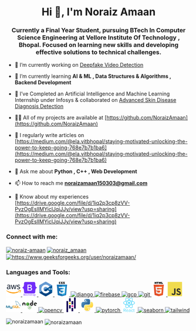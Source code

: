 <h1 align="center">Hi 👋, I'm Noraiz Amaan</h1>
<h3 align="center">Currently a Final Year Student, pursuing BTech In Computer Science Engineering at Vellore Institute Of Technology , Bhopal. Focused on learning new skills and developing effective solutions to technical challenges.</h3>

- 🔭 I’m currently working on [Deepfake Video Detection](https://github.com/NoraizAmaan/Deepfake-Detection.git)

- 🌱 I’m currently learning **AI & ML , Data Structures & Algorithms , Backend Development**

- 👯 I’ve Completed an Artificial Intelligence and Machine Learning Internship under Infosys & collaborated on [Advanced Skin Disease Diagnosis Detection](https://github.com/orgs/Team-2-Infosys-Springboard/repositories)

- 👨‍💻 All of my projects are available at [https://github.com/NoraizAmaan](https://github.com/NoraizAmaan)

- 📝 I regularly write articles on [https://medium.com/@ela.vitbhopal/staying-motivated-unlocking-the-power-to-keep-going-768e7b7b1ba6](https://medium.com/@ela.vitbhopal/staying-motivated-unlocking-the-power-to-keep-going-768e7b7b1ba6)

- 💬 Ask me about **Python , C++ , Web Development**

- 📫 How to reach me **noraizamaan150303@gmail.com**

- 📄 Know about my experiences [https://drive.google.com/file/d/1iq2p3cp8zVV-PvzOgEslIMYiclJqiJJy/view?usp=sharing](https://drive.google.com/file/d/1iq2p3cp8zVV-PvzOgEslIMYiclJqiJJy/view?usp=sharing)

<h3 align="left">Connect with me:</h3>
<p align="left">
<a href="https://linkedin.com/in/noraiz-amaan" target="blank"><img align="center" src="https://raw.githubusercontent.com/rahuldkjain/github-profile-readme-generator/master/src/images/icons/Social/linked-in-alt.svg" alt="noraiz-amaan" height="30" width="40" /></a>
<a href="https://instagram.com/noraiz_amaan" target="blank"><img align="center" src="https://raw.githubusercontent.com/rahuldkjain/github-profile-readme-generator/master/src/images/icons/Social/instagram.svg" alt="noraiz_amaan" height="30" width="40" /></a>
<a href="https://auth.geeksforgeeks.org/user/https://www.geeksforgeeks.org/user/noraizamaan/" target="blank"><img align="center" src="https://raw.githubusercontent.com/rahuldkjain/github-profile-readme-generator/master/src/images/icons/Social/geeks-for-geeks.svg" alt="https://www.geeksforgeeks.org/user/noraizamaan/" height="30" width="40" /></a>
</p>

<h3 align="left">Languages and Tools:</h3>
<p align="left"> <a href="https://aws.amazon.com" target="_blank" rel="noreferrer"> <img src="https://raw.githubusercontent.com/devicons/devicon/master/icons/amazonwebservices/amazonwebservices-original-wordmark.svg" alt="aws" width="40" height="40"/> </a> <a href="https://getbootstrap.com" target="_blank" rel="noreferrer"> <img src="https://raw.githubusercontent.com/devicons/devicon/master/icons/bootstrap/bootstrap-plain-wordmark.svg" alt="bootstrap" width="40" height="40"/> </a> <a href="https://www.w3schools.com/cpp/" target="_blank" rel="noreferrer"> <img src="https://raw.githubusercontent.com/devicons/devicon/master/icons/cplusplus/cplusplus-original.svg" alt="cplusplus" width="40" height="40"/> </a> <a href="https://www.w3schools.com/css/" target="_blank" rel="noreferrer"> <img src="https://raw.githubusercontent.com/devicons/devicon/master/icons/css3/css3-original-wordmark.svg" alt="css3" width="40" height="40"/> </a> <a href="https://www.djangoproject.com/" target="_blank" rel="noreferrer"> <img src="https://cdn.worldvectorlogo.com/logos/django.svg" alt="django" width="40" height="40"/> </a> <a href="https://firebase.google.com/" target="_blank" rel="noreferrer"> <img src="https://www.vectorlogo.zone/logos/firebase/firebase-icon.svg" alt="firebase" width="40" height="40"/> </a> <a href="https://cloud.google.com" target="_blank" rel="noreferrer"> <img src="https://www.vectorlogo.zone/logos/google_cloud/google_cloud-icon.svg" alt="gcp" width="40" height="40"/> </a> <a href="https://git-scm.com/" target="_blank" rel="noreferrer"> <img src="https://www.vectorlogo.zone/logos/git-scm/git-scm-icon.svg" alt="git" width="40" height="40"/> </a> <a href="https://www.w3.org/html/" target="_blank" rel="noreferrer"> <img src="https://raw.githubusercontent.com/devicons/devicon/master/icons/html5/html5-original-wordmark.svg" alt="html5" width="40" height="40"/> </a> <a href="https://developer.mozilla.org/en-US/docs/Web/JavaScript" target="_blank" rel="noreferrer"> <img src="https://raw.githubusercontent.com/devicons/devicon/master/icons/javascript/javascript-original.svg" alt="javascript" width="40" height="40"/> </a> <a href="https://www.mysql.com/" target="_blank" rel="noreferrer"> <img src="https://raw.githubusercontent.com/devicons/devicon/master/icons/mysql/mysql-original-wordmark.svg" alt="mysql" width="40" height="40"/> </a> <a href="https://nodejs.org" target="_blank" rel="noreferrer"> <img src="https://raw.githubusercontent.com/devicons/devicon/master/icons/nodejs/nodejs-original-wordmark.svg" alt="nodejs" width="40" height="40"/> </a> <a href="https://opencv.org/" target="_blank" rel="noreferrer"> <img src="https://www.vectorlogo.zone/logos/opencv/opencv-icon.svg" alt="opencv" width="40" height="40"/> </a> <a href="https://pandas.pydata.org/" target="_blank" rel="noreferrer"> <img src="https://raw.githubusercontent.com/devicons/devicon/2ae2a900d2f041da66e950e4d48052658d850630/icons/pandas/pandas-original.svg" alt="pandas" width="40" height="40"/> </a> <a href="https://www.python.org" target="_blank" rel="noreferrer"> <img src="https://raw.githubusercontent.com/devicons/devicon/master/icons/python/python-original.svg" alt="python" width="40" height="40"/> </a> <a href="https://pytorch.org/" target="_blank" rel="noreferrer"> <img src="https://www.vectorlogo.zone/logos/pytorch/pytorch-icon.svg" alt="pytorch" width="40" height="40"/> </a> <a href="https://reactjs.org/" target="_blank" rel="noreferrer"> <img src="https://raw.githubusercontent.com/devicons/devicon/master/icons/react/react-original-wordmark.svg" alt="react" width="40" height="40"/> </a> <a href="https://seaborn.pydata.org/" target="_blank" rel="noreferrer"> <img src="https://seaborn.pydata.org/_images/logo-mark-lightbg.svg" alt="seaborn" width="40" height="40"/> </a> <a href="https://tailwindcss.com/" target="_blank" rel="noreferrer"> <img src="https://www.vectorlogo.zone/logos/tailwindcss/tailwindcss-icon.svg" alt="tailwind" width="40" height="40"/> </a> </p>

<p><img align="left" src="https://github-readme-stats.vercel.app/api/top-langs?username=noraizamaan&show_icons=true&locale=en&layout=compact" alt="noraizamaan" /></p>

<p>&nbsp;<img align="center" src="https://github-readme-stats.vercel.app/api?username=noraizamaan&show_icons=true&locale=en" alt="noraizamaan" /></p>



